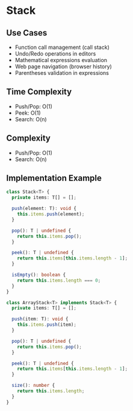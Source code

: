 # Stack

## Use Cases

- Function call management (call stack)
- Undo/Redo operations in editors
- Mathematical expressions evaluation
- Web page navigation (browser history)
- Parentheses validation in expressions

## Time Complexity

- Push/Pop: O(1)
- Peek: O(1)
- Search: O(n)

## Complexity

- Push/Pop: O(1)
- Search: O(n)

## Implementation Example

```typescript
class Stack<T> {
  private items: T[] = [];

  push(element: T): void {
    this.items.push(element);
  }

  pop(): T | undefined {
    return this.items.pop();
  }

  peek(): T | undefined {
    return this.items[this.items.length - 1];
  }

  isEmpty(): boolean {
    return this.items.length === 0;
  }
}

class ArrayStack<T> implements Stack<T> {
  private items: T[] = [];

  push(item: T): void {
    this.items.push(item);
  }

  pop(): T | undefined {
    return this.items.pop();
  }

  peek(): T | undefined {
    return this.items[this.items.length - 1];
  }

  size(): number {
    return this.items.length;
  }
}
```